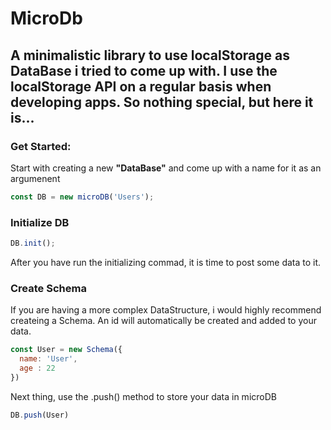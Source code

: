 # MicroDb

## A minimalistic library to use localStorage as DataBase i tried to come up with. I use the localStorage API on a regular basis when developing apps. So nothing special, but here it is...

### Get Started:

Start with creating a new **"DataBase"** and come up with a name for it as an argumenent

```javascript
const DB = new microDB('Users');
```
### Initialize DB

```javascript
DB.init();
```
After you have run the initializing commad, it is time to post some data to it.

### Create Schema

If you are having a more complex DataStructure, i would highly recommend createing a Schema. An id will automatically be created and added to your data.

```javascript
const User = new Schema({
  name: 'User',
  age : 22
})
```
Next thing, use the .push() method to store your data in microDB

```javascript
DB.push(User)
```


